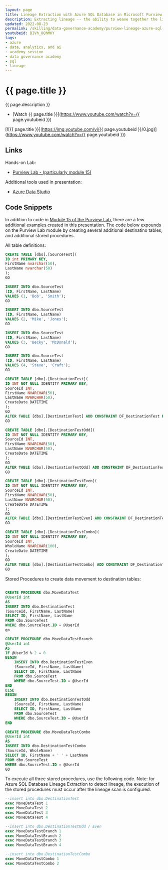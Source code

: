 ```yaml
---
layout: page
title: Lineage Extraction with Azure SQL Database in Microsoft Purview
description: Extracting lineage -- the ability to weave together the lifecycle of data as it moves through the enterprise -- is challenging due to the complexities of many different systems. Microsoft Purview is able to extract lineage from an Azure SQL Database by examining the execution of stored procedures. This video looks at how it works, and how to set it up. Additional code snippets are here for demos used in session. 
updated: 2022-08-23
permalink: /skilling/data-governance-academy/purview-lineage-azure-sql-db
youtubeid: BIVh_8QhMKY
tags: 
- azure
- data, analytics, and ai
- academy session
- data governance academy
- sql
- lineage
---
```


# {{ page.title }}

{{ page.description }}

* [Watch {{ page.title }}](https://www.youtube.com/watch?v={{ page.youtubeid }})

[![{{ page.title }}](https://img.youtube.com/vi/{{ page.youtubeid }}/0.jpg)](https://www.youtube.com/watch?v={{ page.youtubeid }})

## Links 

Hands-on Lab:
* [Purview Lab - (particularly module 15)](https://aka.ms/purviewlab)

Additional tools used in presentation:
* [Azure Data Studio](https://docs.microsoft.com/en-us/sql/azure-data-studio/?view=sql-server-ver16)

## Code Snippets

In addition to code in [Module 15 of the Purview Lab](https://aka.ms/purviewlab), there are a few additional examples created in this presentation. The code below expounds on the Purview Lab module by creating several additional destinatino tables, and additional stored procedures.

All table definitions:

```sql
CREATE TABLE [dbo].[SourceTest](
ID int PRIMARY KEY,
FirstName nvarchar(50),
LastName nvarchar(50)
);
GO

INSERT INTO dbo.SourceTest
(ID, FirstName, LastName)
VALUES (1, 'Bob', 'Smith');
GO

INSERT INTO dbo.SourceTest
(ID, FirstName, LastName)
VALUES (2, 'Mike', 'Jones');
GO

INSERT INTO dbo.SourceTest
(ID, FirstName, LastName)
VALUES (3, 'Becky', 'McDonald');
GO

INSERT INTO dbo.SourceTest
(ID, FirstName, LastName)
VALUES (4, 'Steve', 'Craft');
GO

CREATE TABLE [dbo].[DestinationTest](
ID INT NOT NULL IDENTITY PRIMARY KEY,
SourceId INT,
FirstName NVARCHAR(50),
LastName NVARCHAR(50),
CreateDate DATETIME
);
GO
ALTER TABLE [dbo].[DestinationTest] ADD CONSTRAINT DF_DestinationTest DEFAULT GETDATE() FOR CreateDate
GO

CREATE TABLE [dbo].[DestinationTestOdd](
ID INT NOT NULL IDENTITY PRIMARY KEY,
SourceId INT,
FirstName NVARCHAR(50),
LastName NVARCHAR(50),
CreateDate DATETIME
);
GO
ALTER TABLE [dbo].[DestinationTestOdd] ADD CONSTRAINT DF_DestinationTestOdd DEFAULT GETDATE() FOR CreateDate
GO

CREATE TABLE [dbo].[DestinationTestEven](
ID INT NOT NULL IDENTITY PRIMARY KEY,
SourceId INT,
FirstName NVARCHAR(50),
LastName NVARCHAR(50),
CreateDate DATETIME
);
GO
ALTER TABLE [dbo].[DestinationTestEven] ADD CONSTRAINT DF_DestinationTestEven DEFAULT GETDATE() FOR CreateDate
GO

CREATE TABLE [dbo].[DestinationTestCombo](
ID INT NOT NULL IDENTITY PRIMARY KEY,
SourceId INT,
WholeName NVARCHAR(100),
CreateDate DATETIME
);
GO
ALTER TABLE [dbo].[DestinationTestCombo] ADD CONSTRAINT DF_DestinationTestCombo DEFAULT GETDATE() FOR CreateDate
GO
```

Stored Procedures to create data movement to destination tables:

```sql

CREATE PROCEDURE dbo.MoveDataTest 
@UserId int
AS
INSERT INTO dbo.DestinationTest
(SourceId, FirstName, LastName)
SELECT ID, FirstName, LastName
FROM dbo.SourceTest
WHERE dbo.SourceTest.ID = @UserId
go

CREATE PROCEDURE dbo.MoveDataTestBranch
@UserId int
AS
IF @UserId % 2 = 0
BEGIN
    INSERT INTO dbo.DestinationTestEven
    (SourceId, FirstName, LastName)
    SELECT ID, FirstName, LastName
    FROM dbo.SourceTest
    WHERE dbo.SourceTest.ID = @UserId
END
ELSE
BEGIN
    INSERT INTO dbo.DestinationTestOdd
    (SourceId, FirstName, LastName)
    SELECT ID, FirstName, LastName
    FROM dbo.SourceTest
    WHERE dbo.SourceTest.ID = @UserId
END

CREATE PROCEDURE dbo.MoveDataTestCombo
@UserId int
AS
INSERT INTO dbo.DestinationTestCombo
(SourceId, WholeName)
SELECT ID, FirstName + ' ' + LastName
FROM dbo.SourceTest
WHERE dbo.SourceTest.ID = @UserId
GO
```

To execute all three stored procedures, use the following code. Note: for Azure SQL Database Lineage Extraction to detect lineage, the execution of the stored procedures must occur after the lineage scan is configured.

```sql
--insert into dbo.DestinationTest
exec MoveDataTest 1
exec MoveDataTest 2
exec MoveDataTest 3
exec MoveDataTest 4

--insert into dbo.DestinationTestOdd / Even
exec MoveDataTestBranch 1
exec MoveDataTestBranch 2
exec MoveDataTestBranch 3
exec MoveDataTestBranch 4

--insert into dbo.DestinationTestCombo
exec MoveDataTestCombo 1
exec MoveDataTestCombo 2
```